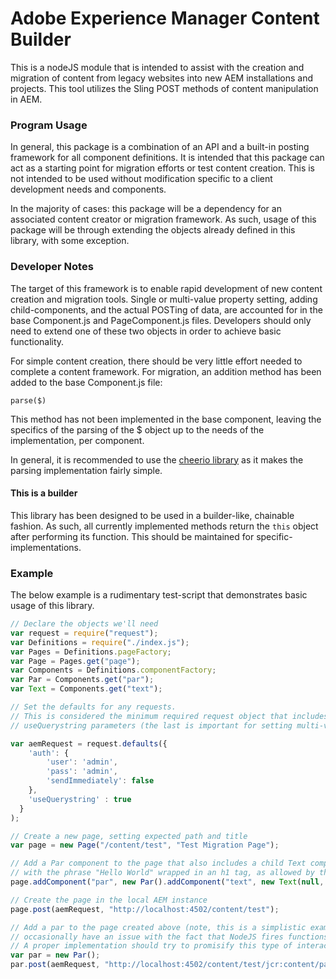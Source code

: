 # Adobe Experience Manager Content Builder

This is a nodeJS module that is intended to assist with the creation and migration
of content from legacy websites into new AEM installations and projects. This tool
utilizes the Sling POST methods of content manipulation in AEM.

### Program Usage

In general, this package is a combination of an API and a built-in posting framework for
all component definitions. It is intended that this package can act as a starting
point for migration efforts or test content creation. This is not intended to be
used without modification specific to a client development needs and components.

In the majority of cases: this package will be a dependency for an associated content
creator or migration framework. As such, usage of this package will be through extending
the objects already defined in this library, with some exception.

### Developer Notes

The target of this framework is to enable rapid development of new content creation
and migration tools. Single or multi-value property setting, adding child-components,
and the actual POSTing of data, are accounted for in the base Component.js and
PageComponent.js files. Developers should only need to extend one of these two
objects in order to achieve basic functionality.

For simple content creation, there should be very little effort needed to complete
a content framework. For migration, an addition method has been added to the base
Component.js file:

`parse($)`

This method has not been implemented in the base component, leaving the specifics
of the parsing of the $ object up to the needs of the implementation, per component.

In general, it is recommended to use the [cheerio library](https://github.com/cheeriojs/cheerio) as it makes the parsing implementation fairly simple.

#### This is a builder

This library has been designed to be used in a builder-like, chainable fashion. As such, all currently implemented methods return the `this` object after performing its function. This should be maintained for specific-implementations. 

### Example 

The below example is a rudimentary test-script that demonstrates basic usage of this library. 

```javascript
// Declare the objects we'll need
var request = require("request");
var Definitions = require("./index.js");
var Pages = Definitions.pageFactory;
var Page = Pages.get("page");
var Components = Definitions.componentFactory;
var Par = Components.get("par");
var Text = Components.get("text");

// Set the defaults for any requests. 
// This is considered the minimum required request object that includes auth and
// useQuerystring parameters (the last is important for setting multi-value properties)

var aemRequest = request.defaults({
    'auth': {
        'user': 'admin',
        'pass': 'admin',
        'sendImmediately': false
    },
    'useQuerystring' : true
  }
);

// Create a new page, setting expected path and title
var page = new Page("/content/test", "Test Migration Page");

// Add a Par component to the page that also includes a child Text component 
// with the phrase "Hello World" wrapped in an h1 tag, as allowed by the text component
page.addComponent("par", new Par().addComponent("text", new Text(null, "<h1>Hello World</h1>")));

// Create the page in the local AEM instance
page.post(aemRequest, "http://localhost:4502/content/test");

// Add a par to the page created above (note, this is a simplistic example, and might 
// occasionally have an issue with the fact that NodeJS fires functions asynchronously).
// A proper implementation should try to promisify this type of interaction. 
var par = new Par();
par.post(aemRequest, "http://localhost:4502/content/test/jcr:content/par2");
```
